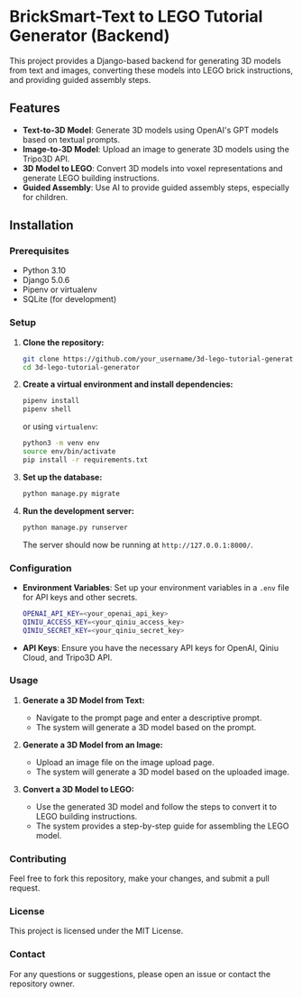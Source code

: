 # BrickSmart-Text to LEGO Tutorial Generator (Backend)

This project provides a Django-based backend for generating 3D models from text and images, converting these models into LEGO brick instructions, and providing guided assembly steps.

## Features

- **Text-to-3D Model**: Generate 3D models using OpenAI's GPT models based on textual prompts.
- **Image-to-3D Model**: Upload an image to generate 3D models using the Tripo3D API.
- **3D Model to LEGO**: Convert 3D models into voxel representations and generate LEGO building instructions.
- **Guided Assembly**: Use AI to provide guided assembly steps, especially for children.

## Installation

### Prerequisites

- Python 3.10
- Django 5.0.6
- Pipenv or virtualenv
- SQLite (for development)

### Setup

1. **Clone the repository:**

    ```bash
    git clone https://github.com/your_username/3d-lego-tutorial-generator.git
    cd 3d-lego-tutorial-generator
    ```

2. **Create a virtual environment and install dependencies:**

    ```bash
    pipenv install
    pipenv shell
    ```

    or using `virtualenv`:

    ```bash
    python3 -m venv env
    source env/bin/activate
    pip install -r requirements.txt
    ```

3. **Set up the database:**

    ```bash
    python manage.py migrate
    ```

4. **Run the development server:**

    ```bash
    python manage.py runserver
    ```

    The server should now be running at `http://127.0.0.1:8000/`.

### Configuration

- **Environment Variables**: Set up your environment variables in a `.env` file for API keys and other secrets.

    ```bash
    OPENAI_API_KEY=<your_openai_api_key>
    QINIU_ACCESS_KEY=<your_qiniu_access_key>
    QINIU_SECRET_KEY=<your_qiniu_secret_key>
    ```

- **API Keys**: Ensure you have the necessary API keys for OpenAI, Qiniu Cloud, and Tripo3D API.

### Usage

1. **Generate a 3D Model from Text:**

    - Navigate to the prompt page and enter a descriptive prompt.
    - The system will generate a 3D model based on the prompt.

2. **Generate a 3D Model from an Image:**

    - Upload an image file on the image upload page.
    - The system will generate a 3D model based on the uploaded image.

3. **Convert a 3D Model to LEGO:**

    - Use the generated 3D model and follow the steps to convert it to LEGO building instructions.
    - The system provides a step-by-step guide for assembling the LEGO model.

### Contributing

Feel free to fork this repository, make your changes, and submit a pull request.

### License

This project is licensed under the MIT License.

### Contact

For any questions or suggestions, please open an issue or contact the repository owner.
